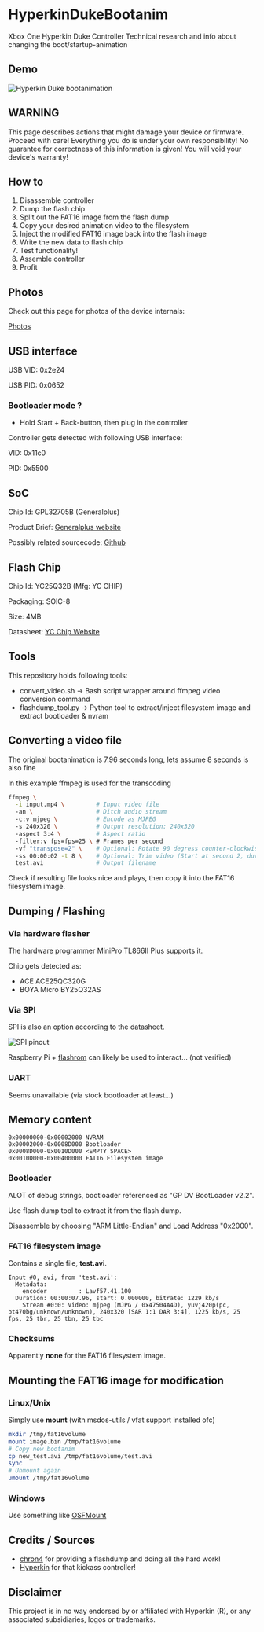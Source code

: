 # HyperkinDukeBootanim

Xbox One Hyperkin Duke Controller
Technical research and info about changing the boot/startup-animation

## Demo

![Hyperkin Duke bootanimation](https://raw.githubusercontent.com/tuxuser/HyperkinDukeBootanim/master/demo_gc.gif)

## WARNING

This page describes actions that might damage your device or firmware. Proceed with care!
Everything you do is under your own responsibility!
No guarantee for correctness of this information is given!
You will void your device's warranty!

## How to

1. Disassemble controller
2. Dump the flash chip
3. Split out the FAT16 image from the flash dump
4. Copy your desired animation video to the filesystem
5. Inject the modified FAT16 image back into the flash image
6. Write the new data to flash chip
7. Test functionality!
8. Assemble controller
9. Profit

## Photos
Check out this page for photos of the device internals:

[Photos](photos.md)

## USB interface

USB VID: 0x2e24

USB PID: 0x0652

### Bootloader mode ?

- Hold Start + Back-button, then plug in the controller

Controller gets detected with following USB interface:

VID: 0x11c0

PID: 0x5500


## SoC

Chip Id: GPL32705B (Generalplus)

Product Brief: [Generalplus website](http://www.generalplus.com/pLVfLN1229SVpfSNnormal_download)

Possibly related sourcecode: [Github](https://github.com/ablueway/fullmac/tree/master/os/MicroC)

## Flash Chip

Chip Id: YC25Q32B (Mfg: YC CHIP)

Packaging: SOIC-8

Size: 4MB

Datasheet: [YC Chip Website](http://www.ycchip.cn/att/YC25Q32B.pdf)

## Tools

This repository holds following tools:

* convert_video.sh -> Bash script wrapper around ffmpeg video conversion command
* flashdump_tool.py -> Python tool to extract/inject filesystem image and extract bootloader & nvram

## Converting a video file

The original bootanimation is 7.96 seconds long, lets assume 8 seconds is also fine

In this example ffmpeg is used for the transcoding

```sh
ffmpeg \
  -i input.mp4 \         # Input video file
  -an \                  # Ditch audio stream
  -c:v mjpeg \           # Encode as MJPEG
  -s 240x320 \           # Output resolution: 240x320
  -aspect 3:4 \          # Aspect ratio
  -filter:v fps=fps=25 \ # Frames per second
  -vf "transpose=2" \    # Optional: Rotate 90 degress counter-clockwise
  -ss 00:00:02 -t 8 \    # Optional: Trim video (Start at second 2, duration of 8 seconds)
  test.avi               # Output filename
```

Check if resulting file looks nice and plays, then copy it into the FAT16 filesystem image.

## Dumping / Flashing

### Via hardware flasher

The hardware programmer MiniPro TL866II Plus supports it.

Chip gets detected as:

* ACE ACE25QC320G
* BOYA Micro BY25Q32AS

### Via SPI

SPI is also an option according to the datasheet.

![SPI pinout](https://raw.githubusercontent.com/tuxuser/HyperkinDukeBootanim/master/spi_flash_pinout.png)

Raspberry Pi + [flashrom](https://www.flashrom.org/RaspberryPi) can likely be used to interact... (not verified)

### UART

Seems unavailable (via stock bootloader at least...)

## Memory content

```
0x00000000-0x00002000 NVRAM
0x00002000-0x0008D000 Bootloader
0x0008D000-0x0010D000 <EMPTY SPACE>
0x0010D000-0x00400000 FAT16 Filesystem image
```

### Bootloader

ALOT of debug strings, bootloader referenced as "GP DV BootLoader v2.2".

Use flash dump tool to extract it from the flash dump.

Disassemble by choosing "ARM Little-Endian" and Load Address "0x2000".

### FAT16 filesystem image

Contains a single file, **test.avi**.

```
Input #0, avi, from 'test.avi':
  Metadata:
    encoder         : Lavf57.41.100
  Duration: 00:00:07.96, start: 0.000000, bitrate: 1229 kb/s
    Stream #0:0: Video: mjpeg (MJPG / 0x47504A4D), yuvj420p(pc, bt470bg/unknown/unknown), 240x320 [SAR 1:1 DAR 3:4], 1225 kb/s, 25 fps, 25 tbr, 25 tbn, 25 tbc
```

### Checksums

Apparently **none** for the FAT16 filesystem image.

## Mounting the FAT16 image for modification

### Linux/Unix

Simply use **mount** (with msdos-utils / vfat support installed ofc)

```sh
mkdir /tmp/fat16volume
mount image.bin /tmp/fat16volume
# Copy new bootanim
cp new_test.avi /tmp/fat16volume/test.avi
sync
# Unmount again
umount /tmp/fat16volume
```

### Windows

Use something like [OSFMount](https://www.osforensics.com/tools/mount-disk-images.html)

## Credits / Sources

- [chron4](https://twitter.com/Chron93540914) for providing a flashdump and doing all the hard work!
- [Hyperkin](https://www.hyperkin.com/hyperkin-duke-wired-controller-for-xbox-one-windows-10-pc-green-limited-edition-hyperkin-officially-licensed-by-xbox.html) for that kickass controller!

## Disclaimer

This project is in no way endorsed by or affiliated with Hyperkin (R), or any associated subsidiaries, logos or trademarks.
